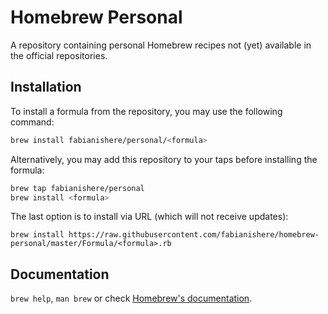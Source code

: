 # Homebrew Personal
A repository containing personal Homebrew recipes not (yet) available in the official
repositories.

## Installation
To install a formula from the repository, you may use the following command:
```bash
brew install fabianishere/personal/<formula>
```

Alternatively, you may add this repository to your taps before installing the
formula:

```bash
brew tap fabianishere/personal
brew install <formula>
```

The last option is to install via URL (which will not receive updates):

```
brew install https://raw.githubusercontent.com/fabianishere/homebrew-personal/master/Formula/<formula>.rb
```

## Documentation

`brew help`, `man brew` or check [Homebrew's documentation](https://docs.brew.sh).
